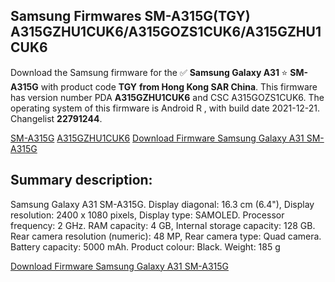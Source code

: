 <h2>Samsung Firmwares SM-A315G(TGY) A315GZHU1CUK6/A315GOZS1CUK6/A315GZHU1CUK6</h2>
Download the Samsung firmware for the ✅ <strong>Samsung Galaxy A31 </strong> ⭐ <strong>SM-A315G</strong> with product code <strong>TGY</strong> <strong> from Hong Kong SAR China</strong>. This firmware has version number PDA <strong>A315GZHU1CUK6</strong> and CSC A315GOZS1CUK6. The operating system of this firmware is Android R , with build date 2021-12-21. Changelist <strong>22791244</strong>.

[SM-A315G](https://samfirm.shop/samsung/model/SM-A315G)
[A315GZHU1CUK6](https://samfirm.shop/samsung/pda/A315GZHU1CUK6)
[Download Firmware Samsung Galaxy A31 SM-A315G](https://samfirm.shop/samsung/firmware/483814)
<h2>Summary description:</h2>
<p>Samsung Galaxy A31 SM-A315G. Display diagonal: 16.3 cm (6.4"), Display resolution: 2400 x 1080 pixels, Display type: SAMOLED. Processor frequency: 2 GHz. RAM capacity: 4 GB, Internal storage capacity: 128 GB. Rear camera resolution (numeric): 48 MP, Rear camera type: Quad camera. Battery capacity: 5000 mAh. Product colour: Black. Weight: 185 g</p>


[Download Firmware Samsung Galaxy A31 SM-A315G](https://samfirm.shop/samsung/firmware/483814)
